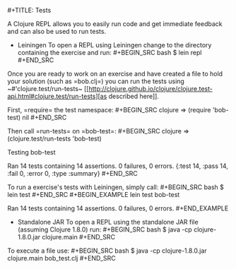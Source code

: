 #+TITLE: Tests

A Clojure REPL allows you to easily run code and get immediate feedback and can
also be used to run tests.

* Leiningen
To open a REPL using Leiningen change to the directory containing the
exercise and run:
#+BEGIN_SRC bash
$ lein repl
#+END_SRC

Once you are ready to work on an exercise and have created a file to hold your
solution (such as =bob.clj=) you can run the tests using
~#'clojure.test/run-tests~ [[http://clojure.github.io/clojure/clojure.test-api.html#clojure.test/run-tests][as described here]].

First, =require= the test namespace:
#+BEGIN_SRC clojure
=> (require 'bob-test)
nil
#+END_SRC

Then call =run-tests= on =bob-test=:
#+BEGIN_SRC clojure
=> (clojure.test/run-tests 'bob-test)

Testing bob-test

Ran 14 tests containing 14 assertions.
0 failures, 0 errors.
{:test 14, :pass 14, :fail 0, :error 0, :type :summary}
#+END_SRC

To run a exercise's tests with Leiningen, simply call:
#+BEGIN_SRC bash
$ lein test
#+END_SRC
#+BEGIN_EXAMPLE
lein test bob-test

Ran 14 tests containing 14 assertions.
0 failures, 0 errors.
#+END_EXAMPLE

* Standalone JAR
To open a REPL using the standalone JAR file (assuming Clojure 1.8.0) run:
#+BEGIN_SRC bash
$ java -cp clojure-1.8.0.jar clojure.main
#+END_SRC

To execute a file use:
#+BEGIN_SRC bash
$ java -cp clojure-1.8.0.jar clojure.main bob_test.clj
#+END_SRC
